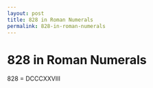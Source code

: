 ```yaml
---
layout: post
title: 828 in Roman Numerals
permalink: 828-in-roman-numerals
---
```


# 828 in Roman Numerals

828 = DCCCXXVIII
